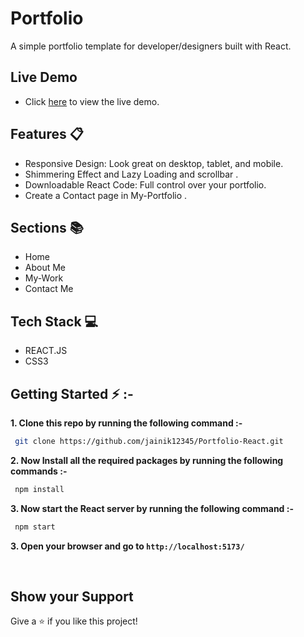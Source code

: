 # Portfolio

 A simple portfolio template for developer/designers built with React.

## Live Demo 
- Click [here](https://generate-portfolio.netlify.app/) to view the live demo.


## Features 📋

-  Responsive Design: Look great on desktop, tablet, and mobile.
- Shimmering Effect and Lazy Loading and scrollbar . 
- Downloadable React Code: Full control over your portfolio. 
- Create a Contact page in My-Portfolio .

## Sections 📚

- Home
- About Me
- My-Work
- Contact Me

## Tech Stack 💻
 
-  REACT.JS
-  CSS3
   
## Getting Started ⚡ :-

**1. Clone this repo by running the following command :-**

```bash
 git clone https://github.com/jainik12345/Portfolio-React.git
```
**2. Now Install all the required packages by running the following commands :-**

```bash
 npm install
```

**3. Now start the React server by running the following command :-**

```bash
 npm start
```

**3. Open your browser and go to `http://localhost:5173/`**

<br/>



## Show your Support

Give a ⭐️ if you like this project!


